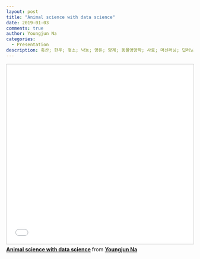 ```yaml
---
layout: post
title: "Animal science with data science"
date: 2019-01-03
comments: true
author: Youngjun Na
categories:
  - Presentation
description: 축산; 한우; 젖소; 낙농; 양돈; 양계; 동물영양학; 사료; 머신러닝; 딥러닝; 머신러닝; data science; animal science; dairy science; R; machine learning; Shiny; Big data
---
```


<iframe src="//www.slideshare.net/slideshow/embed_code/key/GLeDaP12rKB8wF" width="595" height="485" frameborder="0" marginwidth="0" marginheight="0" scrolling="no" style="border:1px solid #CCC; border-width:1px; margin-bottom:5px; max-width: 100%;" allowfullscreen> </iframe> <div style="margin-bottom:5px"> <strong> <a href="//www.slideshare.net/YoungjunNa/animal-science-with-data-science" title="Animal science with data science" target="_blank">Animal science with data science</a> </strong> from <strong><a href="https://www.slideshare.net/YoungjunNa" target="_blank">Youngjun Na</a></strong> </div>
